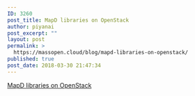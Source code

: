 ```yaml
---
ID: 3260
post_title: MapD libraries on OpenStack
author: piyanai
post_excerpt: ""
layout: post
permalink: >
  https://massopen.cloud/blog/mapd-libraries-on-openstack/
published: true
post_date: 2018-03-30 21:47:34
---
```

<a href="https://massopen.cloud/wp-content/uploads/2018/03/MapD-libraries-on-OpenStack.pdf">MapD libraries on OpenStack</a>